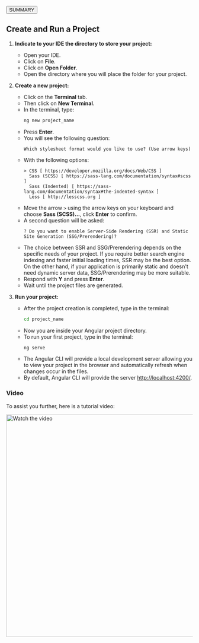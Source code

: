 <a href="https://github.com/daniloasdotcom/angularchecklist/blob/main/Notebooks/English/eng_notebook.md"><button>SUMMARY</button></a>

## Create and Run a Project

1. **Indicate to your IDE the directory to store your project:**
    - Open your IDE.
    - Click on **File**.
    - Click on **Open Folder**.
    - Open the directory where you will place the folder for your project.

2. **Create a new project:**
    - Click on the **Terminal** tab.
    - Then click on **New Terminal**.
    - In the terminal, type:
        ```sh
        ng new project_name
        ```
    - Press **Enter**.
    - You will see the following question:
        ```plaintext
        Which stylesheet format would you like to use? (Use arrow keys)
        ```
    - With the following options:
        ```plaintext
        > CSS [ https://developer.mozilla.org/docs/Web/CSS ]
          Sass (SCSS) [ https://sass-lang.com/documentation/syntax#scss ]
          Sass (Indented) [ https://sass-lang.com/documentation/syntax#the-indented-syntax ]
          Less [ http://lesscss.org ]
        ```
    - Move the arrow `>` using the arrow keys on your keyboard and choose **Sass (SCSS)...**, click **Enter** to confirm.
    - A second question will be asked:
        ```plaintext
        ? Do you want to enable Server-Side Rendering (SSR) and Static Site Generation (SSG/Prerendering)?
        ```
    - The choice between SSR and SSG/Prerendering depends on the specific needs of your project. If you require better search engine indexing and faster initial loading times, SSR may be the best option. On the other hand, if your application is primarily static and doesn't need dynamic server data, SSG/Prerendering may be more suitable.
    - Respond with **Y** and press **Enter**.
    - Wait until the project files are generated.

3. **Run your project:**
    - After the project creation is completed, type in the terminal:
        ```sh
        cd project_name
        ```
    - Now you are inside your Angular project directory.
    - To run your first project, type in the terminal:
        ```sh
        ng serve
        ```
    - The Angular CLI will provide a local development server allowing you to view your project in the browser and automatically refresh when changes occur in the files.
    - By default, Angular CLI will provide the server [http://localhost:4200/](http://localhost:4200/).

### Video

To assist you further, here is a tutorial video:

<a href="https://youtu.be/3a3157z68yA">
    <img src="https://img.youtube.com/vi/3a3157z68yA/maxresdefault.jpg" alt="Watch the video" style="width:600px;"/>
</a>